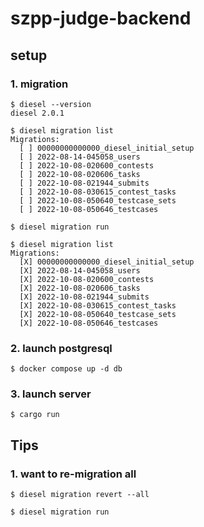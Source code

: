 # szpp-judge-backend

## setup

### 1. migration

```shell
$ diesel --version
diesel 2.0.1

$ diesel migration list
Migrations:
  [ ] 00000000000000_diesel_initial_setup
  [ ] 2022-08-14-045058_users
  [ ] 2022-10-08-020600_contests
  [ ] 2022-10-08-020606_tasks
  [ ] 2022-10-08-021944_submits
  [ ] 2022-10-08-030615_contest_tasks
  [ ] 2022-10-08-050640_testcase_sets
  [ ] 2022-10-08-050646_testcases

$ diesel migration run

$ diesel migration list
Migrations:
  [X] 00000000000000_diesel_initial_setup
  [X] 2022-08-14-045058_users
  [X] 2022-10-08-020600_contests
  [X] 2022-10-08-020606_tasks
  [X] 2022-10-08-021944_submits
  [X] 2022-10-08-030615_contest_tasks
  [X] 2022-10-08-050640_testcase_sets
  [X] 2022-10-08-050646_testcases
```

### 2. launch postgresql

```shell
$ docker compose up -d db
```

### 3. launch server

```shell
$ cargo run
```

## Tips

### 1. want to re-migration all

```shell
$ diesel migration revert --all

$ diesel migration run
```